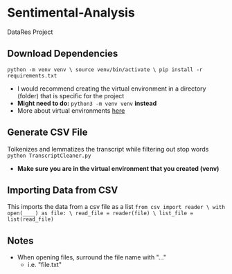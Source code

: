 # Sentimental-Analysis
DataRes Project

## Download Dependencies
`
python -m venv venv \
source venv/bin/activate \
pip install -r requirements.txt
`
- I would recommend creating the virtual environment in a directory (folder) that is specific for the project
- **Might need to do:** `python3 -m venv venv` **instead**
- More about virtual environments [here](https://www.youtube.com/watch?v=Kg1Yvry_Ydk&t=367s)

## Generate CSV File
Tolkenizes and lemmatizes the transcript while filtering out stop words
`python TranscriptCleaner.py`
- **Make sure you are in the virtual environment that you created (venv)**

## Importing Data from CSV 
This imports the data from a csv file as a list
`
from csv import reader \
with open(____) as file: \
  read_file = reader(file) \
  list_file = list(read_file)
`
  
## Notes
- When opening files, surround the file name with "..."
  - i.e. "file.txt"



